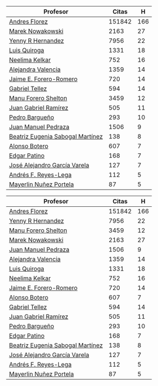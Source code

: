 Profesor | Citas | H |
----  | ----- | --- |
[Andres Florez](https://scholar.google.com.co/citations?user=SUG6ga0AAAAJ&hl=en) |151842| 166|
[Marek Nowakowski](https://scholar.google.com.co/citations?user=ctFaBNQAAAAJ&hl=en) | 2163 | 27 |
[Yenny R Hernandez](https://scholar.google.com.co/citations?user=KXWwfMMAAAAJ&hl=en) | 7956 | 22 |
[Luis Quiroga](https://scholar.google.com.co/citations?user=PPvfyVwAAAAJ&hl=en) | 1331 | 18 |
[Neelima Kelkar](https://scholar.google.com.co/citations?user=BMxIj5AAAAAJ&hl=en) | 752 | 16 |
[Alejandra Valencia](https://scholar.google.com.co/citations?user=7Fa-MFYAAAAJ&hl=en) | 1359 | 14 |
[Jaime E. Forero-Romero](https://scholar.google.com.co/citations?user=TLTK6WgAAAAJ&hl=en) | 720 | 14 |
[Gabriel Tellez](https://scholar.google.com.co/citations?user=1JHuoIAAAAAJ&hl=en) | 594 | 14 |
[Manu Forero Shelton](https://scholar.google.com.co/citations?user=0_jvORsAAAAJ&hl=en) | 3459 | 12 |
[Juan Gabriel Ramírez](https://scholar.google.com.co/citations?user=q0NfAgEAAAAJ&hl=en) |505 | 11 |
[Pedro Bargueño](https://scholar.google.com.co/citations?user=euepDO8AAAAJ&hl=en) | 293 | 10 |
[Juan Manuel Pedraza](https://scholar.google.com.co/citations?user=x8-YWMsAAAAJ&hl=en) | 1506 | 9 |
[Beatriz Eugenia Sabogal Martínez](https://scholar.google.com.co/citations?user=T-0RjQYAAAAJ&hl=en) | 138 | 8 |
[Alonso Botero](https://scholar.google.com.co/citations?user=e06A7mUAAAAJ&hl=en) |607 | 7| 
[Edgar Patino](https://scholar.google.com.co/citations?user=bx4dJNgAAAAJ&hl=en) | 168 | 7 |
[José Alejandro García Varela](https://scholar.google.com.co/citations?user=iA0H5dgAAAAJ&hl=en) | 127 | 7 |
[Andrés F. Reyes-Lega](https://scholar.google.com.co/citations?user=04V0g64AAAAJ&hl=en) | 112 | 5 | 
[Mayerlin Nuñez Portela](https://scholar.google.com.co/citations?user=znFnm4wAAAAJ&hl=en) | 87 | 5 |


Profesor | Citas | H |
----  | ----- | --- |
[Andres Florez](https://scholar.google.com.co/citations?user=SUG6ga0AAAAJ&hl=en) |151842| 166|
[Yenny R Hernandez](https://scholar.google.com.co/citations?user=KXWwfMMAAAAJ&hl=en) | 7956 | 22 |
[Manu Forero Shelton](https://scholar.google.com.co/citations?user=0_jvORsAAAAJ&hl=en) | 3459 | 12 |
[Marek Nowakowski](https://scholar.google.com.co/citations?user=ctFaBNQAAAAJ&hl=en) | 2163 | 27 |
[Juan Manuel Pedraza](https://scholar.google.com.co/citations?user=x8-YWMsAAAAJ&hl=en) | 1506 | 9 |
[Alejandra Valencia](https://scholar.google.com.co/citations?user=7Fa-MFYAAAAJ&hl=en) | 1359 | 14 |
[Luis Quiroga](https://scholar.google.com.co/citations?user=PPvfyVwAAAAJ&hl=en) | 1331 | 18 |
[Neelima Kelkar](https://scholar.google.com.co/citations?user=BMxIj5AAAAAJ&hl=en) | 752 | 16 |
[Jaime E. Forero-Romero](https://scholar.google.com.co/citations?user=TLTK6WgAAAAJ&hl=en) | 720 | 14 |
[Alonso Botero](https://scholar.google.com.co/citations?user=e06A7mUAAAAJ&hl=en) |607 | 7| 
[Gabriel Tellez](https://scholar.google.com.co/citations?user=1JHuoIAAAAAJ&hl=en) | 594 | 14 |
[Juan Gabriel Ramírez](https://scholar.google.com.co/citations?user=q0NfAgEAAAAJ&hl=en) |505 | 11 |
[Pedro Bargueño](https://scholar.google.com.co/citations?user=euepDO8AAAAJ&hl=en) | 293 | 10 |
[Edgar Patino](https://scholar.google.com.co/citations?user=bx4dJNgAAAAJ&hl=en) | 168 | 7 |
[Beatriz Eugenia Sabogal Martínez](https://scholar.google.com.co/citations?user=T-0RjQYAAAAJ&hl=en) | 138 | 8 |
[José Alejandro García Varela](https://scholar.google.com.co/citations?user=iA0H5dgAAAAJ&hl=en) | 127 | 7 |
[Andrés F. Reyes-Lega](https://scholar.google.com.co/citations?user=04V0g64AAAAJ&hl=en) | 112 | 5 | 
[Mayerlin Nuñez Portela](https://scholar.google.com.co/citations?user=znFnm4wAAAAJ&hl=en) | 87 | 5 |

